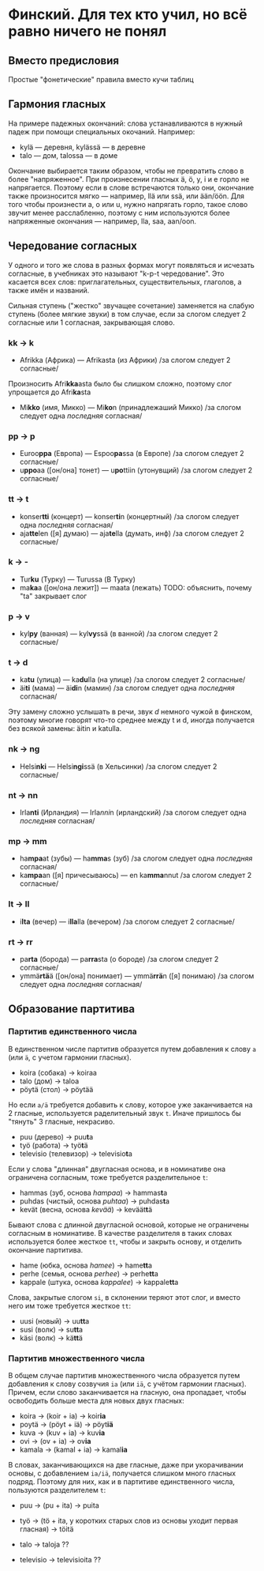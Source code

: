 # Финский. Для тех кто учил, но всё равно ничего не понял

## Вместо предисловия

Простые "фонетические" правила вместо кучи таблиц

## Гармония гласных

На примере падежных окончаний: слова устанавливаются в нужный падеж при помощи специальных окочаний. Например:

* kylä — деревня, kylässä — в деревне
* talo — дом, talossa — в доме

Окончание выбирается таким образом, чтобы не превратить слово в более "напряженное". При произнесении гласных ä, ö, y, i и e горло не напрягается. Поэтому если в слове встречаются только они, окончание также произносится мягко — например, llä или ssä, или ään/öön. Для того чтобы произнести a, o или u, нужно напрягать горло, такое слово звучит менее расслабленно, поэтому с ним используются более напряженные окончания — например, lla, saa, aan/oon.

## Чередование согласных

У одного и того же слова в разных формах могут появляться и исчезать согласные, в учебниках это называют "k-p-t чередование". Это касается всех слов: приглагательных, существительных, глаголов, а также имён и названий.

Сильная ступень ("жестко" звучащее сочетание) заменяется на слабую ступень (более мягкие звуки) в том случае, если за слогом следует 2 согласные или 1 согласная, закрывающая слово.

### kk -> k

* Afrikka (Африка) — Afrikasta (из Африки) /за слогом следует 2 согласные/

Произносить Afri**kka**asta было бы слишком сложно, поэтому слог упрощается до Afri**ka**sta

* Mi**kko** (имя, Микко) — Mi**ko**n (принадлежаший Микко) /за слогом следует одна *последняя* согласная/

### pp -> p

* Euroo**ppa** (Европа) — Espoo**pa**ssa (в Европе) /за слогом следует 2 согласные/
* u**ppo**aa ([он/она] тонет) — u**po**ttiin (утонувщий) /за слогом следует 2 согласные/

### tt -> t

* konser**tti** (концерт) — konser**ti**n (концертный) /за слогом следует одна *последняя* согласная/
* aja**tte**len ([я] думаю) — aja**te**lla (думать, инф) /за слогом следует 2 согласные/

### k -> -

* Tur**ku** (Турку) — Turussa (В Турку)
* ma**ka**a ([он/она лежит]) — maata (лежать)
TODO: объяснить, почему "ta" закрывает слог

### p -> v

* kyl**py** (ванная) — kyl**vy**ssä (в ванной) /за слогом следует 2 согласные/

### t -> d

* ka**tu** (улица) — ka**du**lla (на улице) /за слогом следует 2 согласные/
* äi**ti** (мама) — äi**di**n (мамин) /за слогом следует одна *последняя* согласная/

Эту замену сложно услышать в речи, звук *d* немного чужой в финском, поэтому многие говорят что-то среднее между t и d, иногда получается без всякой замены: äitin и katulla.

### nk -> ng

* Helsi**nki** — Helsi**ngi**ssä (в Хельсинки) /за слогом следует 2 согласные/

### nt -> nn

* Irla**nti** (Ирландия) — Irla*nni*n (ирландский) /за слогом следует одна *последняя* согласная/

### mp -> mm

* ha**mpa**at (зубы) — ha**mma**s (зуб) /за слогом следует одна *последняя* согласная/
* ka**mpa**an ([я] причесываюсь) — en ka**mma**nnut /за слогом следует 2 согласные/

### lt -> ll

* i**lta** (вечер) — i**lla**lla (вечером) /за слогом следует 2 согласные/

### rt -> rr

* pa**rta** (борода) — pa**rra**sta (о бороде) /за слогом следует 2 согласные/
* ymmä**rtä**ä ([он/она] понимает) — уmmä**rrä**n ([я] понимаю) /за слогом следует одна *последняя* согласная/

## Образование партитива

### Партитив единственного числа

В единственном числе партитив образуется путем добавления к слову `a` (или `ä`, с учетом гармонии гласных).

* koira (собака) -> koiraa
* talo (дом) -> taloa
* pöytä (стол) -> pöytää

Но если `a/ä` требуется добавить к слову, которое уже заканчивается на 2 гласные, используется раделительный звук `t`. Иначе пришлось бы "тянуть" 3 гласные, некрасиво.

* puu (дерево) -> puu**t**a
* työ (работа) -> työ**t**ä
* televisio (телевизор) -> televisio**t**a

Если у слова "длинная" двугласная основа, и в номинативе она ограничена согласным, тоже требуется разделительное `t`:

* hammas (зуб, основа *hampaa*) -> hammas**t**a
* puhdas (чистый, основа *puhtaa*) -> puhdas**t**a
* kevät (весна, основа *kevää*) -> keväät**t**ä

Бывают слова с длинной двугласной основой, которые не ограничены согласным в номинативе. В качестве разделителя в таких словах используется более жесткое `tt`, чтобы и закрыть основу, и отделить окончание партитива.

* hame (юбка, основа *hamee*) -> hame**tt**a
* perhe (семья, основа *perhee*) -> perhe**tt**a
* kappale (штука, основа *kappalee*) -> kappale**tt**a

Слова, закрытые слогом `si`, в склонении теряют этот слог, и вместо него им тоже требуется жесткое `tt`:

* uusi (новый) -> uu**tt**a
* susi (волк) -> su**tt**a
* käsi (волк) -> kä**tt**ä


### Партитив множественного числа

В общем случае партитив множественного числа образуется путем добавления к слову созвучия `ia` (или `iä`, с учётом гармонии гласных). Причем, если слово заканчивается на гласную, она пропадает, чтобы освободить больше места для новых двух гласных:

* koira -> (koir + ia) -> koir**ia**
* poytä -> (pöyt + iä) -> pöyt**iä**
* kuva -> (kuv + ia) -> kuv**ia**
* ovi -> (ov + ia) -> ov**ia**
* kamala -> (kamal + ia) -> kamal**ia**

В словах, заканчивающихся на две гласные, даже при укорачивании основы, с добавлением `ia/iä`, получается слишком много гласных подряд. Поэтому для них, как и в партитиве единственного числа, пользуются разделителем `t`:

* puu -> (pu + ita) -> puita
* työ -> (tö + ita, у коротких старых слов из основы уходит первая гласная) -> töitä



* talo -> taloja ??
* televisio -> televisioita ??